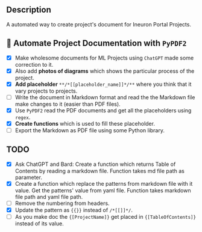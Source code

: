 ## Description

A automated way to create project's document for Ineuron Portal Projects.

## 🤖 Automate Project Documentation with `PyPDF2`

- [x] Make wholesome documents for ML Projects using `ChatGPT` made some correction to it.
- [x] Also add **photos of diagrams** which shows the particular process of the project.
- [x] **Add placeholder** `**/*[[placeholder_name]]*/**` where you think that it vary projects to projects.
- [ ] Write the document in Markdown format and read the the Markdown file make changes to it (easier than PDF files).
- [x] Use `PyPDF2` read the PDF documents and get all the placeholders using `regex`.
- [x] **Create functions** which is used to fill these placeholder.
- [ ] Export the Markdown as PDF file using some Python library.

## TODO

- [x] Ask ChatGPT and Bard: Create a function which returns Table of Contents by reading a markdown file. Function takes md file path as parameter.
- [x] Create a function which replace the patterns from markdown file with it value. Get the patterns' value from yaml file. Function takes markdown file path and yaml file path.
- [ ] Remove the numbering from headers.
- [x] Update the pattern as `{{}}` instead of `/*[[]]*/`.
- [ ] As you make doc the `{[ProjectName]}` get placed in `{[TableOfContents]}` instead of its value.
